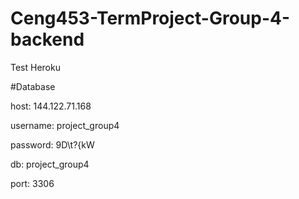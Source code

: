 # Ceng453-TermProject-Group-4-backend
Test Heroku



#Database 

host: 144.122.71.168

username: project_group4

password: 9D\t?{kW

db: project_group4

port: 3306